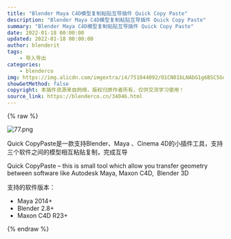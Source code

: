 ```yaml
---
title: "Blender Maya C4D模型复制粘贴互导插件 Quick Copy Paste"
description: "Blender Maya C4D模型复制粘贴互导插件 Quick Copy Paste"
summary: "Blender Maya C4D模型复制粘贴互导插件 Quick Copy Paste"
date: 2022-01-18 00:00:00
updated: 2022-01-18 00:00:00
author: blenderit
tags: 
    - 导入导出
categories:
    - blenderco
img: https://img.alicdn.com/imgextra/i4/751044092/O1CN01bLNAbG1g6BSC5Gu8c_!!751044092.png
showGetMethod: false
copyright: 本插件资源来自网络，版权归原作者所有，仅供交流学习使用！
source_link: https://blenderco.cn/34046.html
---
```


{% raw %}
<p><img class="aligncenter" src="https://img.alicdn.com/imgextra/i4/751044092/O1CN01bLNAbG1g6BSC5Gu8c_!!751044092.png" alt="77.png"></p><p>Quick CopyPaste是一款支持Blender、Maya 、Cinema 4D的小插件工具，支持三个软件之间的模型相互粘贴复制，完成互导</p><p>Quick CopyPaste – this is small tool which allow you transfer geometry between software like Autodesk Maya, Maxon C4D,  Blender 3D</p><p>支持的软件版本：</p><ul>
<li>Maya 2014+</li>
<li>Blender 2.8+</li>
<li>Maxon C4D R23+</li>
</ul>
<div style="display: none">blenderco</div>
{% endraw %}